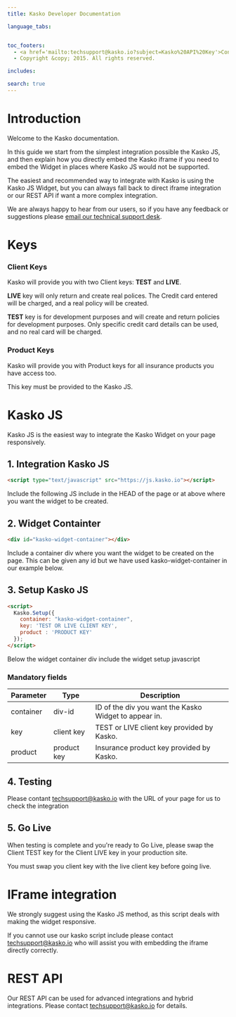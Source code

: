 ```yaml
---
title: Kasko Developer Documentation

language_tabs:


toc_footers:
  - <a href='mailto:techsupport@kasko.io?subject=Kasko%20API%20Key'>Contact us for a Developer Key</a>
  - Copyright &copy; 2015. All rights reserved.

includes:

search: true
---
```


# Introduction

Welcome to the Kasko documentation.

In this guide we start from the simplest integration possible the Kasko JS, and then explain how you directly embed the Kasko iframe if you need to embed the Widget in places where Kasko JS would not be supported.

The easiest and recommended way to integrate with Kasko is using the Kasko JS Widget, but you can always fall back to direct iframe integration or our REST API if want a more complex integration.

We are always happy to hear from our users, so if you have any feedback or suggestions please <a href="mailto:techsupport@kasko.io">email our technical support desk</a>.

# Keys

### Client Keys

Kasko will provide you with two Client keys: **TEST** and **LIVE**.

**LIVE** key will only return and create real polices.   The Credit card entered will be charged, and a real policy will be created.

**TEST** key is for development purposes and will create and return policies for development purposes.  Only specific credit card details can be used, and no real card will be charged.

### Product Keys

Kasko will provide you with Product keys for all insurance products you have access too.

This key must be provided to the Kasko JS.

# Kasko JS

Kasko JS is the easiest way to integrate the Kasko Widget on your page responsively.

## 1. Integration Kasko JS

``` html
<script type="text/javascript" src="https://js.kasko.io"></script>
```

Include the following JS include in the HEAD of the page or at above where you want the widget to be created.

## 2.  Widget Containter

``` html
<div id="kasko-widget-container"></div>
```

Include a container div where you want the widget to be created on the page.  This can be given any id but we have used kasko-widget-container in our example below.

## 3.  Setup Kasko JS

``` html
<script>
  Kasko.Setup({
    container: "kasko-widget-container",
    key: 'TEST OR LIVE CLIENT KEY',
    product : 'PRODUCT KEY'
  });
</script>
```

Below the widget container div include the widget setup javascript

### Mandatory fields

Parameter | Type | Description
--------- | ---- | -----------
container | div-id | ID of the div you want the Kasko Widget to appear in.
key | client key | TEST or LIVE client key provided by Kasko.
product | product key | Insurance product key provided by Kasko.


## 4. Testing
Please contant <a href="mailto:techsupport@kasko.io">techsupport@kasko.io</a> with the URL of your page for us to check the integration

## 5. Go Live
When testing is complete and you're ready to Go Live, please swap the Client TEST key for the Client LIVE key in your production site.

<aside class="notice">
You must swap you client key with the live client key before going live.
</aside>

# IFrame integration

We strongly suggest using the Kasko JS method, as this script deals with making the widget responsive.

If you cannot use our kasko script include please contact <a href="mailto:techsupport@kasko.io">techsupport@kasko.io</a> who will assist you with embedding the iframe directly correctly.

# REST API

Our REST API can be used for advanced integrations and hybrid integrations.  Please contact <a href="mailto:techsupport@kasko.io">techsupport@kasko.io</a> for details.


